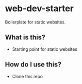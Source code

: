 # web-dev-starter

Boilerplate for static websites.


## What is this?

* Starting point for static websites

## How do I use this?

* Clone this repo
